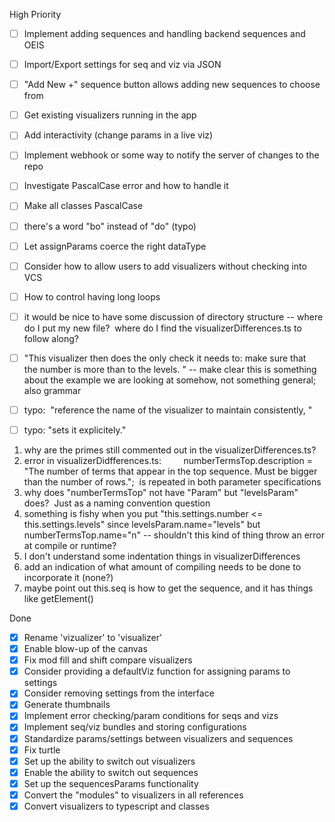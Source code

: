 High Priority

- [ ] Implement adding sequences and handling backend sequences and OEIS
- [ ] Import/Export settings for seq and viz via JSON
- [ ] "Add New +" sequence button allows adding new sequences to choose from
- [ ] Get existing visualizers running in the app
- [ ] Add interactivity (change params in a live viz)
- [ ] Implement webhook or some way to notify the server of changes to the repo

- [ ] Investigate PascalCase error and how to handle it
- [ ] Make all classes PascalCase
- [ ] there's a word "bo" instead of "do" (typo)
- [ ] Let assignParams coerce the right dataType
- [ ] Consider how to allow users to add visualizers without checking into VCS
- [ ] How to control having long loops
- [ ] it would be nice to have some discussion of directory structure -- where do I put my new file?  where do I find the visualizerDifferences.ts to follow along?
- [ ] "This visualizer then does the only check it needs to: make sure that the number is more than to the levels. " -- make clear this is something about the example we are looking at somehow, not something general; also grammar
- [ ] typo:  "reference the name of the visualizer to maintain consistently, "
- [ ] typo: "sets it explicitely."
1) why are the primes still commented out in the visualizerDifferences.ts?
2) error in visualizerDidfferences.ts:         numberTermsTop.description = "The number of terms that appear in the top sequence. Must be bigger than the number of rows.";
 is repeated in both parameter specifications
8) why does "numberTermsTop" not have "Param" but "levelsParam" does?  Just as a naming convention question
9) something is fishy when you put "this.settings.number <= this.settings.levels" since levelsParam.name="levels" but numberTermsTop.name="n" -- shouldn't this kind of thing throw an error at compile or runtime?
10) I don't understand some indentation things in visualizerDifferences
11) add an indication of what amount of compiling needs to be done to incorporate it (none?)
12) maybe point out this.seq is how to get the sequence, and it has things like getElement()


Done
- [x] Rename 'vizualizer' to 'visualizer'
- [x] Enable blow-up of the canvas
- [x] Fix mod fill and shift compare visualizers
- [x] Consider providing a defaultViz function for assigning params to settings
- [x] Consider removing settings from the interface
- [x] Generate thumbnails
- [x] Implement error checking/param conditions for seqs and vizs
- [x] Implement seq/viz bundles and storing configurations
- [x] Standardize params/settings between visualizers and sequences
- [x] Fix turtle
- [x] Set up the ability to switch out visualizers
- [x] Enable the ability to switch out sequences
- [x] Set up the sequencesParams functionality
- [x] Convert the "modules" to visualizers in all references
- [x] Convert visualizers to typescript and classes
